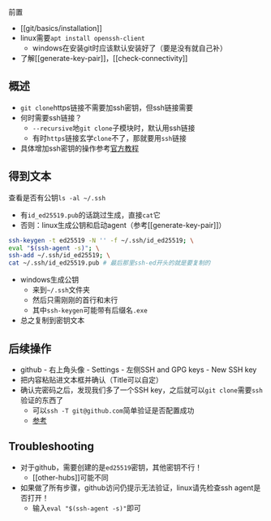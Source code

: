 前置
- [[git/basics/installation]]
- linux需要`apt install openssh-client`
  - windows在安装git时应该默认安装好了（要是没有就自己补）
- 了解[[generate-key-pair]]，[[check-connectivity]]

## 概述
- `git clone`https链接不需要加ssh密钥，但ssh链接需要
- 何时需要ssh链接？
  - `--recursive`地`git clone`子模块时，默认用ssh链接
  - 有时`https`链接玄学`clone`不了，那就要用`ssh`链接
- 具体增加ssh密钥的操作参考[官方教程](https://docs.github.com/en/authentication/connecting-to-github-with-ssh/checking-for-existing-ssh-keys)
## 得到文本
查看是否有公钥`ls -al ~/.ssh`
- 有`id_ed25519.pub`的话跳过生成，直接`cat`它
- 否则：linux生成公钥和启动agent（参考[[generate-key-pair]]）
```sh
ssh-keygen -t ed25519 -N '' -f ~/.ssh/id_ed25519; \
eval "$(ssh-agent -s)"; \
ssh-add ~/.ssh/id_ed25519; \
cat ~/.ssh/id_ed25519.pub # 最后那里ssh-ed开头的就是要复制的
```
- windows生成公钥
  - 来到`~/.ssh`文件夹
  - 然后只需刚刚的首行和末行
  - 其中`ssh-keygen`可能带有后缀名`.exe`
- 总之复制到密钥文本
## 后续操作
- github - 右上角头像 - Settings - 左侧SSH and GPG keys - New SSH key
- 把内容粘贴进文本框并确认（Title可以自定）
- 确认完密码之后，发现我们多了一个SSH key，之后就可以`git clone`需要`ssh`验证的东西了
  - 可以`ssh -T git@github.com`简单验证是否配置成功
  - [参考](https://segmentfault.com/q/1010000007607194)
## Troubleshooting
- 对于github，需要创建的是`ed25519`密钥，其他密钥不行！
  - [[other-hubs]]可能不同
- 如果做了所有步骤，github访问仍提示无法验证，linux请先检查ssh agent是否打开！
    - 输入`eval "$(ssh-agent -s)"`即可
